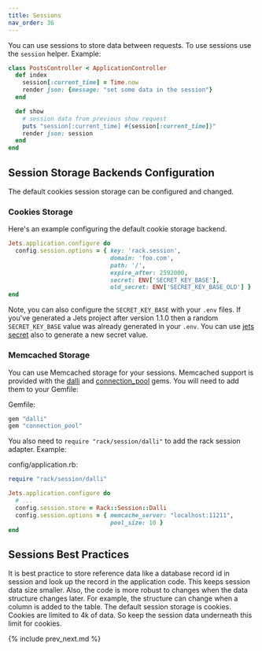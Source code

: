 ```yaml
---
title: Sessions
nav_order: 36
---
```


You can use sessions to store data between requests. To use sessions use the `session` helper. Example:

```ruby
class PostsController < ApplicationController
  def index
    session[:current_time] = Time.now
    render json: {message: "set some data in the session"}
  end

  def show
    # session data from previous show request
    puts "session[:current_time] #{session[:current_time]}"
    render json: session
  end
end
```

## Session Storage Backends Configuration

The default cookies session storage can be configured and changed.

### Cookies Storage

Here's an example configuring the default cookie storage backend.

```ruby
Jets.application.configure do
  config.session.options = { key: 'rack.session',
                             domain: 'foo.com',
                             path: '/',
                             expire_after: 2592000,
                             secret: ENV['SECRET_KEY_BASE'],
                             old_secret: ENV['SECRET_KEY_BASE_OLD'] }
end
```

Note, you can also configure the `SECRET_KEY_BASE` with your `.env` files. If you've generated a Jets project after version 1.1.0 then a random `SECRET_KEY_BASE` value was already generated in your `.env`.  You can use [jets secret](/reference/jets-secret/) also to generate a new secret value.

### Memcached Storage

You can use Memcached storage for your sessions. Memcached support is provided with the [dalli](https://github.com/petergoldstein/dalli) and [connection_pool](https://github.com/mperham/connection_pool) gems.  You will need to add them to your Gemfile:

Gemfile:

```ruby
gem "dalli"
gem "connection_pool"
```

You also need to `require "rack/session/dalli"` to add the rack session adapter.  Example:

config/application.rb:

```ruby
require "rack/session/dalli"

Jets.application.configure do
  # ...
  config.session.store = Rack::Session::Dalli
  config.session.options = { memcache_server: "localhost:11211",
                             pool_size: 10 }
end
```

## Sessions Best Practices

It is best practice to store reference data like a database record id in session and look up the record in the application code.  This keeps session data size smaller. Also, the code is more robust to changes when the data structure changes later.  For example, the structure can change when a column is added to the table. The default session storage is cookies.  Cookies are limited to 4k of data.  So keep the session data underneath this limit for cookies.

{% include prev_next.md %}